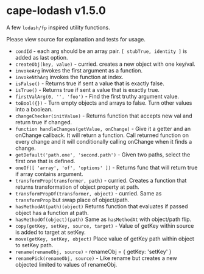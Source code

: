 # cape-lodash v1.5.0

A few `lodash/fp` inspired utility functions.

Please view source for explanation and tests for usage.

- `condId` - each arg should be an array pair. `[ stubTrue, identity ]` is added as last option.
- `createObj(key, value)` - curried. creates a new object with one key/val.
- `invokeArg` invokes the first argument as a function.
- `invokeNthArg` invokes the function at index.
- `isFalse()` - Returns true if sent a value that is exactly false.
- `isTrue()` - Returns true if sent a value that is exactly true.
- `firstValArg(0, '', 'foo')` - Find the first truthy argument value.
- `toBool({})` - Turn empty objects and arrays to false. Turn other values into a boolean.
- `changeChecker(initValue)` - Returns function that accepts new val and return true if changed.
- `function handleChanges(getValue, onChange)` - Give it a getter and an onChange callback. It will return a function. Call returned function on every change and it will conditionally calling onChange when it finds a change.
- `getDefault('path.one', 'second.path')` - Given two paths, select the first one that is defined.
- `oneOf([ 'array', 'of', 'options' ])` - Returns func that will return true if array contains argument.
- `transformProp(transformer, path)` - curried. Creates a function that returns transformation of object property at path.
- `transformPropOf(transformer, object)` - curried. Same as `transformProp` but swap place of object/path.
- `hasMethodAt(path)(object)` Returns function that evaluates if passed object has a function at path.
- `hasMethodOf(object)(path)` Same as `hasMethodAt` with object/path flip.
- `copy(getKey, setKey, source, target)` - Value of getKey within source is added to target at setKey.
- `move(getKey, setKey, object)` Place value of getKey path within object to setKey path.
- `rename(renameObj, source)` - renameObj = { getKey: 'setKey' }
- `renamePick(renameObj, source)` - Like rename but creates a new objected limited to values of renameObj.
